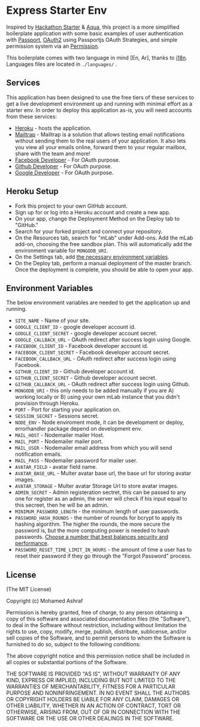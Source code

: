 # Express Starter Env
Inspired by [Hackathon Starter](https://github.com/sahat/hackathon-starter) & [Aqua](https://jedireza.github.io/aqua/), this project is a more simplified boilerplate application with some basic examples of user authentication with [Passport](https://github.com/jaredhanson/passport), [OAuth2](https://oauth.net/2/) using Passportjs OAuth Strategies, and simple permission system via an [Permission](https://www.npmjs.com/package/permission).

This boilerplate comes with two language in mind [En, Ar], thanks to [i18n](https://www.npmjs.com/package/i18n). Languages files are located in `./languages/` .

## Services
This application has been designed to use the free tiers of these services to get a live development environment up and running with minimal effort as a starter env. In order to deploy this application as-is, you will need accounts from these services:

* [Heroku](https://signup.heroku.com/) - hosts the application.
* [Mailtrap](https://mailtrap.io) - Mailtrap is a solution that allows testing email notifications without sending them to the real users of your application. It also lets you view all your emails online, forward them to your regular mailbox, share with the team and more!
* [Facebook Developer](https://developers.facebook.com/) - For OAuth purpose.
* [Github Developer](https://developer.github.com/) - For OAuth purpose.
* [Google Developer](https://console.developers.google.com) - For OAuth purpose.


## Heroku Setup

* Fork this project to your own GitHub account.
* Sign up for or log into a Heroku account and create a new app.
* On your app, change the Deployment Method on the Deploy tab to "GitHub."
* Search for your forked project and connect your repository.
* On the Resources tab, search for "mLab" under Add-ons.  Add the mLab add-on, choosing the free sandbox plan. This will automatically add the environment variable for `MONGODB_URI`.
* On the Settings tab, add [the necessary environment variables](#environment-variables).
* On the Deploy tab, perform a manual deployment of the master branch.  Once the deployment is complete, you should be able to open your app.


## Environment Variables
The below environment variables are needed to get the application up and running.

* `SITE_NAME` - Name of your site.
* `GOOGLE_CLIENT_ID` - google developer account id.
* `GOOGLE_CLIENT_SECRET` - google developer account secret.
* `GOOGLE_CALLBACK_URL` - OAuth redirect after success login using Google.
* `FACEBOOK_CLIENT_ID` - Facebook developer account id.
* `FACEBOOK_CLIENT_SECRET` - Facebook developer account secret.
* `FACEBOOK_CALLBACK_URL` - OAuth redirect after success login using Facebook.
* `GITHUB_CLIENT_ID` - Github developer account id.
* `GITHUB_CLIENT_SECRET` - Github developer account secret.
* `GITHUB_CALLBACK_URL` - OAuth redirect after success login using Github.
* `MONGODB_URI` - this only needs to be added manually if you are A) working locally or B) using your own mLab instance that you didn't provision through Heroku.
* `PORT` - Port for starting your application on.
* `SESSION_SECRET` - Sessions secret.
* `NODE_ENV` - Node enviroment mode, it can be development or deploy, errorhandler package depend on development env.
* `MAIL_HOST` - Nodemailer mailer Host.
* `MAIL_PORT` - Nodemailer mailer port.
* `MAIL_USER` - Nodemailer email address from which you will send notification emails.
* `MAIL_PASS` - Nodemailer password for mailer user.
* `AVATAR_FIELD` - avatar field name.
* `AVATAR_BASE_URL` - Multer avatar base url, the base url for storing avatar images.
* `AVATAR_STORAGE` - Multer avatar Storage Url to store avatar images. 
* `ADMIN_SECRET` - Admin registeration sectret, this can be passed to any one for register as an admin, the server will check if his input equal to this secreet, then he will be an admin.
* `MINIMUM_PASSWORD_LENGTH` - the minimum length of user passwords.
* `PASSWORD_HASH_ROUNDS` - the number of rounds for bcrypt to apply its hashing algorithm.  The higher the rounds, the more secure the password is, but the more computing power is needed to hash passwords.  [Choose a number that best balances security and performance](http://security.stackexchange.com/questions/3959/recommended-of-iterations-when-using-pkbdf2-sha256/3993#3993).
* `PASSWORD_RESET_TIME_LIMIT_IN_HOURS` - the amount of time a user has to reset their password if they go through the "Forgot Password" process.


## License
(The MIT License)

Copyright (c) Mohamed Ashraf

Permission is hereby granted, free of charge, to any person obtaining a copy of this software and associated documentation files (the "Software"), to deal in the Software without restriction, including without limitation the rights to use, copy, modify, merge, publish, distribute, sublicense, and/or sell copies of the Software, and to permit persons to whom the Software is furnished to do so, subject to the following conditions:

The above copyright notice and this permission notice shall be included in all copies or substantial portions of the Software.

THE SOFTWARE IS PROVIDED "AS IS", WITHOUT WARRANTY OF ANY KIND, EXPRESS OR IMPLIED, INCLUDING BUT NOT LIMITED TO THE WARRANTIES OF MERCHANTABILITY, FITNESS FOR A PARTICULAR PURPOSE AND NONINFRINGEMENT. IN NO EVENT SHALL THE AUTHORS OR COPYRIGHT HOLDERS BE LIABLE FOR ANY CLAIM, DAMAGES OR OTHER LIABILITY, WHETHER IN AN ACTION OF CONTRACT, TORT OR OTHERWISE, ARISING FROM, OUT OF OR IN CONNECTION WITH THE SOFTWARE OR THE USE OR OTHER DEALINGS IN THE SOFTWARE.
